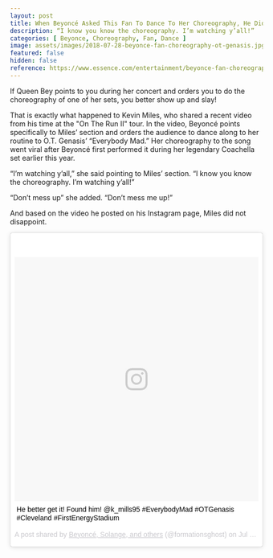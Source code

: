 ```yaml
---
layout: post
title: When Beyoncé Asked This Fan To Dance To Her Choreography, He Didn't Disappoint!
description: “I know you know the choreography. I’m watching y’all!”
categories: [ Beyonce, Choreography, Fan, Dance ]
image: assets/images/2018-07-28-beyonce-fan-choreography-ot-genasis.jpg
featured: false
hidden: false
reference: https://www.essence.com/entertainment/beyonce-fan-choreography-ot-genasis
---
```

If Queen Bey points to you during her concert and orders you to do the choreography of one of her sets, you better show up and slay!

That is exactly what happened to Kevin Miles, who shared a recent video from his time at the "On The Run II" tour. In the video, Beyoncé points specifically to Miles’ section and orders the audience to dance along to her routine to O.T. Genasis’ “Everybody Mad.” Her choreography to the song went viral after Beyoncé first performed it during her legendary Coachella set earlier this year.

“I’m watching y’all,” she said pointing to Miles’ section. “I know you know the choreography. I’m watching y’all!”

“Don’t mess up” she added. “Don’t mess me up!”

And based on the video he posted on his Instagram page, Miles did not disappoint.

<blockquote class="instagram-media" data-instgrm-captioned data-instgrm-permalink="https://www.instagram.com/p/BlvXLlnjwxU/" data-instgrm-version="9" style=" background:#FFF; border:0; border-radius:3px; box-shadow:0 0 1px 0 rgba(0,0,0,0.5),0 1px 10px 0 rgba(0,0,0,0.15); margin: 1px; max-width:540px; min-width:326px; padding:0; width:99.375%; width:-webkit-calc(100% - 2px); width:calc(100% - 2px);"><div style="padding:8px;"> <div style=" background:#F8F8F8; line-height:0; margin-top:40px; padding:50.0% 0; text-align:center; width:100%;"> <div style=" background:url(data:image/png;base64,iVBORw0KGgoAAAANSUhEUgAAACwAAAAsCAMAAAApWqozAAAABGdBTUEAALGPC/xhBQAAAAFzUkdCAK7OHOkAAAAMUExURczMzPf399fX1+bm5mzY9AMAAADiSURBVDjLvZXbEsMgCES5/P8/t9FuRVCRmU73JWlzosgSIIZURCjo/ad+EQJJB4Hv8BFt+IDpQoCx1wjOSBFhh2XssxEIYn3ulI/6MNReE07UIWJEv8UEOWDS88LY97kqyTliJKKtuYBbruAyVh5wOHiXmpi5we58Ek028czwyuQdLKPG1Bkb4NnM+VeAnfHqn1k4+GPT6uGQcvu2h2OVuIf/gWUFyy8OWEpdyZSa3aVCqpVoVvzZZ2VTnn2wU8qzVjDDetO90GSy9mVLqtgYSy231MxrY6I2gGqjrTY0L8fxCxfCBbhWrsYYAAAAAElFTkSuQmCC); display:block; height:44px; margin:0 auto -44px; position:relative; top:-22px; width:44px;"></div></div> <p style=" margin:8px 0 0 0; padding:0 4px;"> <a href="https://www.instagram.com/p/BlvXLlnjwxU/" style=" color:#000; font-family:Arial,sans-serif; font-size:14px; font-style:normal; font-weight:normal; line-height:17px; text-decoration:none; word-wrap:break-word;" target="_blank">He better get it! Found him! @k_mills95 #EverybodyMad #OTGenasis #Cleveland #FirstEnergyStadium</a></p> <p style=" color:#c9c8cd; font-family:Arial,sans-serif; font-size:14px; line-height:17px; margin-bottom:0; margin-top:8px; overflow:hidden; padding:8px 0 7px; text-align:center; text-overflow:ellipsis; white-space:nowrap;">A post shared by <a href="https://www.instagram.com/formationsghost/" style=" color:#c9c8cd; font-family:Arial,sans-serif; font-size:14px; font-style:normal; font-weight:normal; line-height:17px;" target="_blank"> Beyoncé, Solange, and others</a> (@formationsghost) on <time style=" font-family:Arial,sans-serif; font-size:14px; line-height:17px;" datetime="2018-07-27T15:29:17+00:00">Jul 27, 2018 at 8:29am PDT</time></p></div></blockquote> <script async defer src="//www.instagram.com/embed.js"></script>
